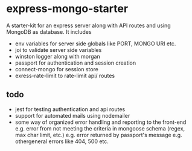 # express-mongo-starter
A starter-kit for an express server along with API routes and using MongoDB as database. It includes
* env variables for server side globals like PORT, MONGO URI etc.
* joi to validate server side variables
* winston logger along with morgan
* passport for authentication and session creation
* connect-mongo for session store
* exress-rate-limit to rate-limit api/ routes

## todo

* jest for testing authentication and api routes
* support for automated mails using nodemailer
* some way of organized error handling and reporting to the front-end
  e.g. error from not meeting the criteria in mongoose schema (regex, max char limit, etc.)
  e.g. error returned by passport's message
  e.g. othergeneral errors like 404, 500 etc.